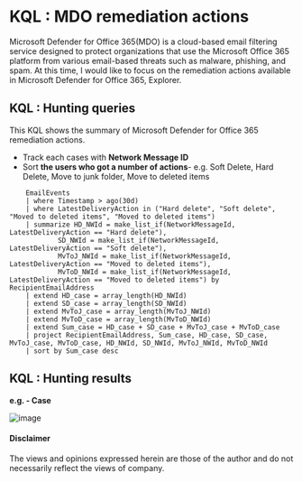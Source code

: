# KQL : MDO remediation actions
Microsoft Defender for Office 365(MDO) is a cloud-based email filtering service designed to protect organizations that use the Microsoft Office 365 platform from various email-based threats such as malware, phishing, and spam. At this time, I would like to focus on the remediation actions available in Microsoft Defender for Office 365, Explorer.

## KQL : Hunting queries
This KQL shows the summary of Microsoft Defender for Office 365 remediation actions.
- Track each cases with **Network Message ID**
- Sort **the users who got a number of actions**- e.g. Soft Delete, Hard Delete, Move to junk folder, Move to deleted items
```kql
    EmailEvents
    | where Timestamp > ago(30d)
    | where LatestDeliveryAction in ("Hard delete", "Soft delete", "Moved to deleted items", "Moved to deleted items")
    | summarize HD_NWId = make_list_if(NetworkMessageId, LatestDeliveryAction == "Hard delete"),  
            SD_NWId = make_list_if(NetworkMessageId, LatestDeliveryAction == "Soft delete"),
            MvToJ_NWId = make_list_if(NetworkMessageId, LatestDeliveryAction == "Moved to deleted items"),
            MvToD_NWId = make_list_if(NetworkMessageId, LatestDeliveryAction == "Moved to deleted items") by RecipientEmailAddress
    | extend HD_case = array_length(HD_NWId)
    | extend SD_case = array_length(SD_NWId)
    | extend MvToJ_case = array_length(MvToJ_NWId)
    | extend MvToD_case = array_length(MvToD_NWId)
    | extend Sum_case = HD_case + SD_case + MvToJ_case + MvToD_case
    | project RecipientEmailAddress, Sum_case, HD_case, SD_case, MvToJ_case, MvToD_case, HD_NWId, SD_NWId, MvToJ_NWId, MvToD_NWId
    | sort by Sum_case desc  
```

## KQL : Hunting results
**e.g. - Case**

![image](https://user-images.githubusercontent.com/120234772/227914685-8f3dafd0-83c6-4e1b-80e0-8cbca1963639.png)

#### Disclaimer
The views and opinions expressed herein are those of the author and do not necessarily reflect the views of company.
